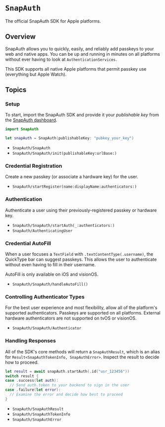 # ``SnapAuth``

The official SnapAuth SDK for Apple platforms.

## Overview

SnapAuth allows you to quickly, easily, and reliably add passkeys to your web and native apps.
You can be up and running in minutes on all platforms without ever having to look at `AuthenticationServices`.

This SDK supports all native Apple platforms that permit passkey use (everything but Apple Watch).

## Topics

### Setup

To start, import the SnapAuth SDK and provide it your _publishable key_ from the [SnapAuth dashboard](https://dashboard.snapauth.app).

```swift
import SnapAuth

let snapAuth = SnapAuth(publishableKey: "pubkey_your_key")
```

- ``SnapAuth/SnapAuth``
- ``SnapAuth/SnapAuth/init(publishableKey:urlBase:)``

### Credential Registration

Create a new passkey (or associate a hardware key) for the user.

- ``SnapAuth/startRegister(name:displayName:authenticators:)``

### Authentication

Authenticate a user using their previously-registered passkey or hardware key.

- ``SnapAuth/SnapAuth/startAuth(_:authenticators:)``
- ``SnapAuth/AuthenticatingUser``

### Credential AutoFill

When a user focuses a `TextField` with `.textContentType(.username)`, the QuickType bar can suggest passkeys.
This allows the user to authenticate without even having to fill in their username.

AutoFill is only available on iOS and visionOS. 

- ``SnapAuth/SnapAuth/handleAutoFill()``

### Controlling Authenticator Types

For the best user experience and most flexibility, allow all of the platform's supported authenticators.
Passkeys are supported on all platforms.
External hardware authenticators are not supported on tvOS or visionOS.

- ``SnapAuth/SnapAuth/Authenticator``

### Handling Responses

All of the SDK's core methods will return a `SnapAuthResult`, which is an alias for `Result<SnapAuthTokenInfo, SnapAuthError>`.
Inspect the result to decide how to proceed.

```swift
let result = await snapAuth.startAuth(.id("usr_123456"))
switch result {
case .success(let auth):
  // Send auth.token to your backend to sign in the user
case .failure(let error):
  // Examine the error and decide how best to proceed
}
```

- ``SnapAuth/SnapAuthResult``
- ``SnapAuth/SnapAuthTokenInfo``
- ``SnapAuth/SnapAuthError``
